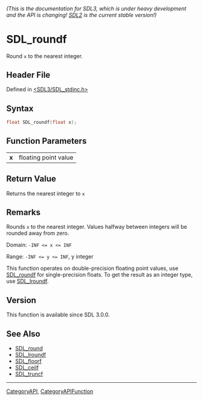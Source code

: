 ###### (This is the documentation for SDL3, which is under heavy development and the API is changing! [SDL2](https://wiki.libsdl.org/SDL2/) is the current stable version!)
# SDL_roundf

Round `x` to the nearest integer.

## Header File

Defined in [<SDL3/SDL_stdinc.h>](https://github.com/libsdl-org/SDL/blob/main/include/SDL3/SDL_stdinc.h)

## Syntax

```c
float SDL_roundf(float x);

```

## Function Parameters

|           |                      |
| --------- | -------------------- |
| **x**     | floating point value |

## Return Value

Returns the nearest integer to `x`

## Remarks

Rounds `x` to the nearest integer. Values halfway between integers will be
rounded away from zero.

Domain: `-INF <= x <= INF`

Range: `-INF <= y <= INF`, y integer

This function operates on double-precision floating point values, use
[SDL_roundf](SDL_roundf) for single-precision floats. To get the result as
an integer type, use [SDL_lroundf](SDL_lroundf).

## Version

This function is available since SDL 3.0.0.

## See Also

* [SDL_round](SDL_round)
* [SDL_lroundf](SDL_lroundf)
* [SDL_floorf](SDL_floorf)
* [SDL_ceilf](SDL_ceilf)
* [SDL_truncf](SDL_truncf)

----
[CategoryAPI](CategoryAPI), [CategoryAPIFunction](CategoryAPIFunction)

